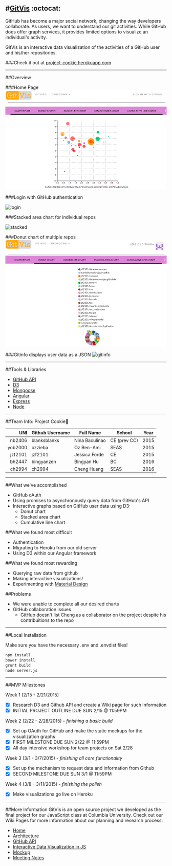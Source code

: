 #[GitVis](https://project-cookie.herokuapp.com) :octocat:
---


GitHub has become a major social network, changing the way developers collaborate. As users, we want to understand our git activities. While GitHub does offer graph services, it provides limited options to visualize an individual's activity.

GitVis is an interactive data visualization of the activities of a GitHub user and his/her repositories.

###Check it out at [project-cookie.herokuapp.com](https://project-cookie.herokuapp.com)

---

##Overview

###Home Page
![home](home.png)

###Login with GitHub authentication


![login](http://cl.ly/image/1T3f3c3p0z3L/Image%202015-03-24%20at%206.40.21%20PM.png)

###Stacked area chart for individual repos 

![stacked](http://cl.ly/image/211o2E1Z3W0G/Image%202015-03-24%20at%206.42.27%20PM.png)

###Donut chart of multiple repos
![donut](donut.png)

###Gitinfo displays user data as a JSON
![gitinfo](http://cl.ly/image/0c0M1G0m060U/Image%202015-03-24%20at%206.41.21%20PM.png)

---

##Tools & Libraries
- [GitHub API](https://developer.github.com/v3/)
- [D3](http://d3js.org/)
- [Mongoose](http://mongoosejs.com/)
- [Angular](https://angularjs.org/)
- [Express](http://expressjs.com/)
- [Node](https://nodejs.org/)

---

##Team Info: Project Cookie:cookie:

| UNI      | Github Username  | Full Name      | School      | Year |
|---------:|------------------|----------------|-------------|------|
|  nb2406  | blanksblanks     | Nina Baculinao | CE (prev CC)| 2015 |
|  yob2000 | ozzieba          | Oz Ben-Ami     | SEAS        | 2015 |
|  jzf2101 | jzf2101          | Jessica Forde  | CE          | 2015 |
|  bh2447  | bingyanzen       | Bingyan Hu     | BC          | 2016 |
|  ch2994  | ch2994           | Cheng Huang    | SEAS        | 2016 |

---
##What we've accomplished
- GitHub oAuth
- Using promises to asynchronously query data from GitHub's API
- Interactive graphs based on GitHub user data using D3:
	- Donut chart
	- Stacked area chart
	- Cumulative line chart

##What we found most difficult
- Authentication
- Migrating to Heroku from our old server
- Using D3 within our Angular framework

##What we found most rewarding
- Querying raw data from github
- Making interactive visualizations! 
- Experimenting with [Material Design](http://www.google.com/design/spec/material-design/introduction.html)

##Problems
- We were unable to complete all our desired charts
- GitHub collaboration issues
	- GitHub doesn't list Cheng as a collaborator on the project despite his contribuitions to the repo

---

##Local Installation

Make sure you have the necessary .env and .envdist files!

```shell
npm install
bower install
grunt build
node server.js
```

---

##MVP Milestones

Week 1 (2/15 - 2/21/2015)
- [x] Research D3 and Github API and create a Wiki page for such information
- [x] INITIAL PROJECT OUTLINE DUE SUN 2/15 @ 11:59PM

Week 2 (2/22 - 2/28/2015) - _finishing a basic build_
- [x] Set up OAuth for GitHub and make the static mockups for the visualization graphs
- [x] FIRST MILESTONE DUE SUN 2/22 @ 11:59PM
- [X] All day intensive workshop for team projects on Sat 2/28

Week 3 (3/1 - 3/7/2015) - _finishing all core functionality_
- [x] Set up the mechanism to request data and information from Github
- [X] SECOND MILESTONE DUE SUN 3/1 @ 11:59PM

Week 4 (3/8 - 3/11/2015) - _finishing the polish_
- [x] Make visualizations go live on Heroku

---

##More Information
GitVis is an open source project we developed as the final project for our JavaScript class at Columbia University. Check out our Wiki Pages for more information about our planning and research process:

- [Home](https://github.com/blanksblanks/project-cookie/wiki)
- [Architecture](https://github.com/blanksblanks/project-cookie/wiki/Architecture)
- [GitHub API](https://github.com/blanksblanks/project-cookie/wiki/GitHub-API)
- [Interactive Data Visualization in JS](https://github.com/blanksblanks/project-cookie/wiki/Interactive-Data-Visualization-in-JS)
- [Mockup](https://github.com/blanksblanks/project-cookie/wiki/Mockup)
- [Meeting Notes](https://github.com/blanksblanks/project-cookie/wiki/Notes-from-Meeting-with-Lev-(2-18-15))


